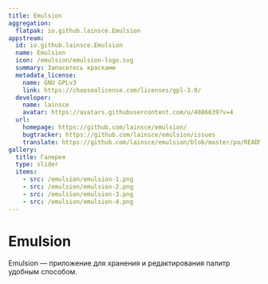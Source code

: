 ```yaml
---
title: Emulsion
aggregation:
  flatpak: io.github.lainsce.Emulsion
appstream:
  id: io.github.lainsce.Emulsion
  name: Emulsion
  icon: /emulsion/emulsion-logo.svg
  summary: Запаситесь красками
  metadata_license:
    name: GNU GPLv3
    link: https://choosealicense.com/licenses/gpl-3.0/
  developer:
    name: lainsce
    avatar: https://avatars.githubusercontent.com/u/4886639?v=4
  url:
    homepage: https://github.com/lainsce/emulsion/
    bugtracker: https://github.com/lainsce/emulsion/issues
    translate: https://github.com/lainsce/emulsion/blob/master/po/README.md
gallery:
  title: Галерея
  type: slider
  items:
    - src: /emulsion/emulsion-1.png
    - src: /emulsion/emulsion-2.png
    - src: /emulsion/emulsion-3.png
    - src: /emulsion/emulsion-4.png
---
```


# Emulsion

Emulsion — приложение для хранения и редактирования палитр удобным способом.

<AGWGallery />

<!--@include: @apps/_parts/install/content-flatpak.md-->
